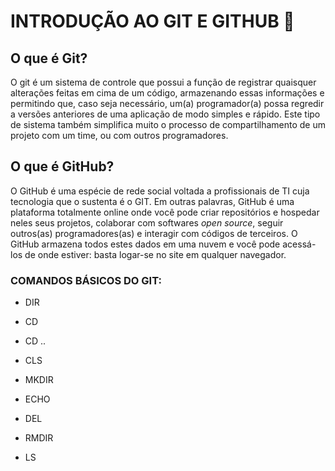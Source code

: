 # INTRODUÇÃO AO GIT E GITHUB :book:



## O que é Git?

O git é um sistema de controle que possui a função de registrar quaisquer alterações feitas em cima de um código, armazenando essas informações e permitindo que, caso seja necessário, um(a) programador(a) possa regredir a versões anteriores de uma aplicação de modo simples e rápido. Este tipo de sistema também simplifica muito o processo de compartilhamento de um projeto com um time, ou com outros programadores.



## O que é GitHub?

O GitHub é uma espécie de rede social voltada a profissionais de TI cuja tecnologia que o sustenta é o GIT. Em outras palavras, GitHub é uma plataforma totalmente online onde você pode criar repositórios e hospedar neles seus projetos, colaborar com softwares _open source_, seguir outros(as) programadores(as) e interagir com códigos de terceiros. O GitHub armazena todos estes dados em uma nuvem e você pode acessá-los de onde estiver: basta logar-se no site em qualquer navegador.



### COMANDOS BÁSICOS DO GIT:

- DIR

- CD

- CD ..

- CLS

- MKDIR

- ECHO

- DEL

- RMDIR

- LS


